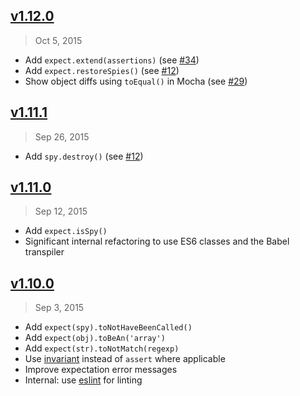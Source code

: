 ## [v1.12.0]
> Oct 5, 2015

- Add `expect.extend(assertions)` (see [#34])
- Add `expect.restoreSpies()` (see [#12])
- Show object diffs using `toEqual()` in Mocha (see [#29])

[#29]: https://github.com/mjackson/expect/issues/29
[#34]: https://github.com/mjackson/expect/pull/34
[v1.12.0]: https://github.com/mjackson/expect/compare/v1.11.1...v1.12.0

## [v1.11.1]
> Sep 26, 2015

- Add `spy.destroy()` (see [#12])

[#12]: https://github.com/mjackson/expect/issues/12
[v1.11.1]: https://github.com/mjackson/expect/compare/v1.11.0...v1.11.1

## [v1.11.0]
> Sep 12, 2015

- Add `expect.isSpy()`
- Significant internal refactoring to use ES6 classes and the Babel transpiler

[v1.11.0]: https://github.com/mjackson/expect/compare/v1.10.0...v1.11.0

## [v1.10.0]
> Sep 3, 2015

- Add `expect(spy).toNotHaveBeenCalled()`
- Add `expect(obj).toBeAn('array')`
- Add `expect(str).toNotMatch(regexp)`
- Use [invariant](https://www.npmjs.com/package/invariant) instead of `assert` where applicable
- Improve expectation error messages
- Internal: use [eslint](https://www.npmjs.com/package/eslint) for linting

[v1.10.0]: https://github.com/mjackson/expect/compare/v1.9.0...v1.10.0
